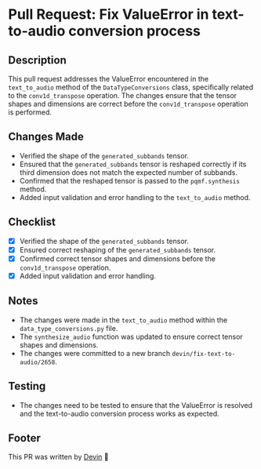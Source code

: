 # Pull Request: Fix ValueError in text-to-audio conversion process

## Description

This pull request addresses the ValueError encountered in the `text_to_audio` method of the `DataTypeConversions` class, specifically related to the `conv1d_transpose` operation. The changes ensure that the tensor shapes and dimensions are correct before the `conv1d_transpose` operation is performed.

## Changes Made

- Verified the shape of the `generated_subbands` tensor.
- Ensured that the `generated_subbands` tensor is reshaped correctly if its third dimension does not match the expected number of subbands.
- Confirmed that the reshaped tensor is passed to the `pqmf.synthesis` method.
- Added input validation and error handling to the `text_to_audio` method.

## Checklist

- [x] Verified the shape of the `generated_subbands` tensor.
- [x] Ensured correct reshaping of the `generated_subbands` tensor.
- [x] Confirmed correct tensor shapes and dimensions before the `conv1d_transpose` operation.
- [x] Added input validation and error handling.

## Notes

- The changes were made in the `text_to_audio` method within the `data_type_conversions.py` file.
- The `synthesize_audio` function was updated to ensure correct tensor shapes and dimensions.
- The changes were committed to a new branch `devin/fix-text-to-audio/2658`.

## Testing

- The changes need to be tested to ensure that the ValueError is resolved and the text-to-audio conversion process works as expected.

## Footer

This PR was written by [Devin](https://devin.ai/) :angel:
